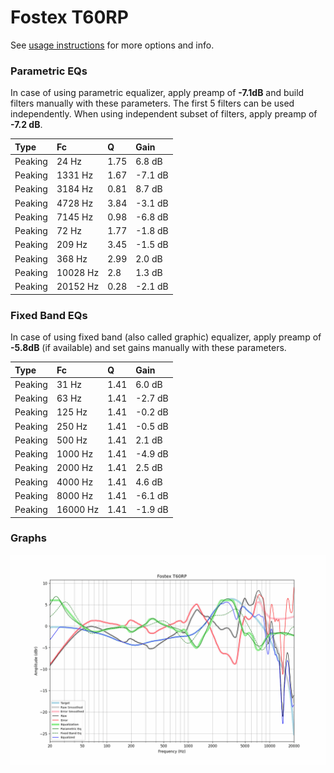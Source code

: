 # Fostex T60RP
See [usage instructions](https://github.com/jaakkopasanen/AutoEq#usage) for more options and info.

### Parametric EQs
In case of using parametric equalizer, apply preamp of **-7.1dB** and build filters manually
with these parameters. The first 5 filters can be used independently.
When using independent subset of filters, apply preamp of **-7.2 dB**.

| Type    | Fc       |    Q | Gain    |
|:--------|:---------|:-----|:--------|
| Peaking | 24 Hz    | 1.75 | 6.8 dB  |
| Peaking | 1331 Hz  | 1.67 | -7.1 dB |
| Peaking | 3184 Hz  | 0.81 | 8.7 dB  |
| Peaking | 4728 Hz  | 3.84 | -3.1 dB |
| Peaking | 7145 Hz  | 0.98 | -6.8 dB |
| Peaking | 72 Hz    | 1.77 | -1.8 dB |
| Peaking | 209 Hz   | 3.45 | -1.5 dB |
| Peaking | 368 Hz   | 2.99 | 2.0 dB  |
| Peaking | 10028 Hz | 2.8  | 1.3 dB  |
| Peaking | 20152 Hz | 0.28 | -2.1 dB |

### Fixed Band EQs
In case of using fixed band (also called graphic) equalizer, apply preamp of **-5.8dB**
(if available) and set gains manually with these parameters.

| Type    | Fc       |    Q | Gain    |
|:--------|:---------|:-----|:--------|
| Peaking | 31 Hz    | 1.41 | 6.0 dB  |
| Peaking | 63 Hz    | 1.41 | -2.7 dB |
| Peaking | 125 Hz   | 1.41 | -0.2 dB |
| Peaking | 250 Hz   | 1.41 | -0.5 dB |
| Peaking | 500 Hz   | 1.41 | 2.1 dB  |
| Peaking | 1000 Hz  | 1.41 | -4.9 dB |
| Peaking | 2000 Hz  | 1.41 | 2.5 dB  |
| Peaking | 4000 Hz  | 1.41 | 4.6 dB  |
| Peaking | 8000 Hz  | 1.41 | -6.1 dB |
| Peaking | 16000 Hz | 1.41 | -1.9 dB |

### Graphs
![](./Fostex%20T60RP.png)